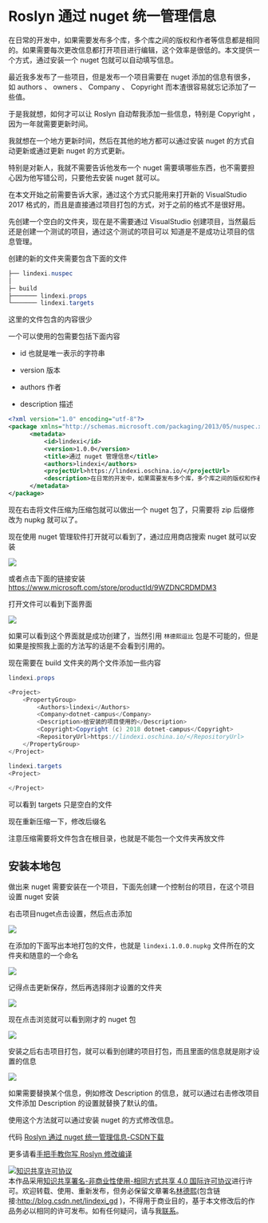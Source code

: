 
# Roslyn 通过 nuget 统一管理信息

在日常的开发中，如果需要发布多个库，多个库之间的版权和作者等信息都是相同的。如果需要每次更改信息都打开项目进行编辑，这个效率是很低的。本文提供一个方式，通过安装一个 nuget 包就可以自动填写信息。

<!--more-->


<!-- CreateTime:2018/9/4 8:55:19 -->

<!-- csdn -->

<!-- 标签：Roslyn，MSBuild,编译器,nuget,打包 -->

最近我多发布了一些项目，但是发布一个项目需要在 nuget 添加的信息有很多，如 authors 、 owners 、 Company 、 Copyright 而本渣很容易就忘记添加了一些值。

于是我就想，如何才可以让 Roslyn 自动帮我添加一些信息，特别是 Copyright ，因为一年就需要更新时间。

我就想在一个地方更新时间，然后在其他的地方都可以通过安装 nuget 的方式自动更新或通过更新 nuget 的方式更新。

特别是对新人，我就不需要告诉他发布一个 nuget 需要填哪些东西，也不需要担心因为他写错公司，只要他去安装 nuget 就可以。


在本文开始之前需要告诉大家，通过这个方式只能用来打开新的 VisualStudio 2017 格式的，而且是直接通过项目打包的方式，对于之前的格式不是很好用。

先创建一个空白的文件夹，现在是不需要通过 VisualStudio 创建项目，当然最后还是创建一个测试的项目，通过这个测试的项目可以 知道是不是成功让项目的信息管理。

创建的新的文件夹需要包含下面的文件

```csharp
├── lindexi.nuspec
│
├─ build
├─────── lindexi.props
└─────── lindexi.targets
```
这里的文件包含的内容很少

一个可以使用的包需要包括下面内容

 - id 也就是唯一表示的字符串

 - version 版本

 - authors 作者

 - description 描述

```xml
<?xml version="1.0" encoding="utf-8"?>
<package xmlns="http://schemas.microsoft.com/packaging/2013/05/nuspec.xsd">
	  <metadata>
	  	  <id>lindexi</id>
	  	  <version>1.0.0</version>
	  	  <title>通过 nuget 管理信息</title>
	  	  <authors>lindexi</authors>
	  	  <projectUrl>https://lindexi.oschina.io/</projectUrl>
	  	  <description>在日常的开发中，如果需要发布多个库，多个库之间的版权和作者等信息都是相同的。如果需要每次更改信息都打开项目进行编辑，这个效率是很低的。本文提供一个方式，通过安装一个 nuget 包就可以自动填写信息</description>
	  </metadata>
</package>
```

现在右击将文件压缩为压缩包就可以做出一个 nuget 包了，只需要将 zip 后缀修改为 nupkg 就可以了。

现在使用 nuget 管理软件打开就可以看到了，通过应用商店搜索 nuget 就可以安装

<!-- ![](image/Roslyn 通过 nuget 统一管理信息/Roslyn 通过 nuget 统一管理信息1.png) -->

![](http://cdn.lindexi.site/lindexi%2F201892115453256)

或者点击下面的链接安装 https://www.microsoft.com/store/productId/9WZDNCRDMDM3

打开文件可以看到下面界面

<!-- ![](image/Roslyn 通过 nuget 统一管理信息/Roslyn 通过 nuget 统一管理信息2.png) -->

![](http://cdn.lindexi.site/lindexi%2F20189212219350)

如果可以看到这个界面就是成功创建了，当然引用 `林德熙逗比` 包是不可能的，但是如果是按照我上面的方法写的话是不会看到引用的。

现在需要在 build 文件夹的两个文件添加一些内容

```csharp
lindexi.props

<Project>
	<PropertyGroup>
		<Authors>lindexi</Authors>
        <Company>dotnet-campus</Company>
        <Description>给安装的项目使用的</Description>
        <Copyright>Copyright (c) 2018 dotnet-campus</Copyright>
        <RepositoryUrl>https://lindexi.oschina.io/</RepositoryUrl>
	</PropertyGroup>
</Project>
```

```csharp
lindexi.targets
<Project>
	
</Project>
```

可以看到 targets 只是空白的文件

现在重新压缩一下，修改后缀名

注意压缩需要将文件包含在根目录，也就是不能包一个文件夹再放文件

## 安装本地包

做出来 nuget 需要安装在一个项目，下面先创建一个控制台的项目，在这个项目设置 nuget 安装

右击项目nuget点击设置，然后点击添加

<!-- ![](image/Roslyn 通过 nuget 统一管理信息/Roslyn 通过 nuget 统一管理信息3.png) -->

![](http://cdn.lindexi.site/lindexi%2F2018921242123)

在添加的下面写出本地打包的文件，也就是 `lindexi.1.0.0.nupkg` 文件所在的文件夹和随意的一个命名

<!-- ![](image/Roslyn 通过 nuget 统一管理信息/Roslyn 通过 nuget 统一管理信息4.png) -->

![](http://cdn.lindexi.site/lindexi%2F201892143544957)

记得点击更新保存，然后再选择刚才设置的文件夹

<!-- ![](image/Roslyn 通过 nuget 统一管理信息/Roslyn 通过 nuget 统一管理信息5.png) -->

![](http://cdn.lindexi.site/lindexi%2F201892143624347)

现在点击浏览就可以看到刚才的 nuget 包

<!-- ![](image/Roslyn 通过 nuget 统一管理信息/Roslyn 通过 nuget 统一管理信息0.png) -->

![](http://cdn.lindexi.site/lindexi%2F201892115027450)

安装之后右击项目打包，就可以看到创建的项目打包，而且里面的信息就是刚才设置的信息

<!-- ![](image/Roslyn 通过 nuget 统一管理信息/Roslyn 通过 nuget 统一管理信息6.png) -->

![](http://cdn.lindexi.site/lindexi%2F20189214390416)

如果需要替换某个信息，例如修改 Description 的信息，就可以通过右击修改项目文件添加 Description 的设置就替换了默认的值。

使用这个方法就可以通过安装 nuget 的方式修改信息。

代码 [Roslyn 通过 nuget 统一管理信息-CSDN下载](https://download.csdn.net/download/lindexi_gd/10641158 )

更多请看[手把手教你写 Roslyn 修改编译](https://blog.lindexi.com/post/roslyn.html )





<a rel="license" href="http://creativecommons.org/licenses/by-nc-sa/4.0/"><img alt="知识共享许可协议" style="border-width:0" src="https://licensebuttons.net/l/by-nc-sa/4.0/88x31.png" /></a><br />本作品采用<a rel="license" href="http://creativecommons.org/licenses/by-nc-sa/4.0/">知识共享署名-非商业性使用-相同方式共享 4.0 国际许可协议</a>进行许可。欢迎转载、使用、重新发布，但务必保留文章署名[林德熙](http://blog.csdn.net/lindexi_gd)(包含链接:http://blog.csdn.net/lindexi_gd )，不得用于商业目的，基于本文修改后的作品务必以相同的许可发布。如有任何疑问，请与我[联系](mailto:lindexi_gd@163.com)。